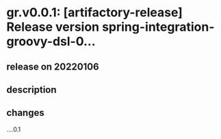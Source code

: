 # gr.v0.0.1: [artifactory-release] Release version spring-integration-groovy-dsl-0…

## release on 20220106

## description

## changes

….0.1

